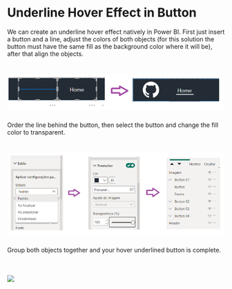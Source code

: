 # Underline Hover Effect in Button

We can create an underline hover effect natively in Power BI. First just insert a button and a line, adjust the colors of both objects (for this solution the button must have the same fill as the background color where it will be), after that align the objects.
<h1 align="left">
  <img src="assets/images/Button_Underlined_HoverEffect_image01.png"/>
</h1>

Order the line behind the button, then select the button and change the fill color to transparent.
<h1 align="left">
  <img src="assets/images/Button_Underlined_HoverEffect_image02.png"/>
</h1>

Group both objects together and your hover underlined button is complete.
<h1 align="left">
  <img src="assets/images/Button_Underlined_HoverEffect_gif01.gif"/>
</h1>
